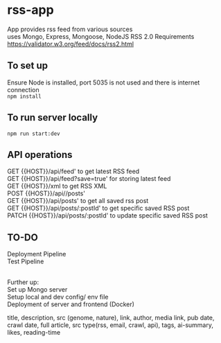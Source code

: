 # rss-app
App provides rss feed from various sources<br />
uses Mongo, Express, Mongoose, NodeJS
RSS 2.0 Requirements https://validator.w3.org/feed/docs/rss2.html

## To set up
Ensure Node is installed, port 5035 is not used and there is internet connection <br />
`npm install`<br />

## To run server locally
`npm run start:dev`

## API operations
GET {{HOST}}/api/feed' to get latest RSS feed<br />
GET {{HOST}}/api/feed?save=true' for storing latest feed<br />
GET {{HOST}}/xml to get RSS XML<br />
POST {{HOST}}/api//posts'<br />
GET {{HOST}}/api/posts' to get all saved rss post<br />
GET {{HOST}}/api/posts/:postId' to get specific saved RSS post<br />
PATCH {{HOST}}/api/posts/:postId' to update specific saved RSS post<br />


## TO-DO
Deployment Pipeline<br />
Test Pipeline<br />
<br />



Further up:<br />
Set up Mongo server<br />
Setup local and dev config/ env file<br />
Deployment of server and frontend (Docker)<br />

title, description, src (genome, nature), link, author, media link, pub date, crawl date, full article, src type(rss, email, crawl, api), tags, ai-summary, likes, reading-time
